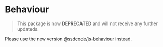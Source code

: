 # Behaviour

> This package is now **DEPRECATED** and will not receive any further updateds.

Please use the new version [@ssdcode/js-behaviour](https://github.com/sebastiansulinski/js-behaviours) instead.